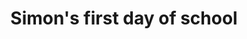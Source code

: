 ---
title: Simon's first day of school
takenAt: '2023-09-05T09:32:38.000Z'
license: CC BY-ND 4.0
url: >-
  //images.ctfassets.net/bncv3c2gt878/syP9YYzMRHzHoUOepLkXL/8e6f3552923c83ed9ea1cacbf15386b7/PXL_20230905_062238176-01
size: 921222
image:
  width: 1204
  height: 1600
contentType: image/jpeg
mediaInfo:
  Image:
    Orientation: 1
    Software: Snapseed 2.0
    DateTime: 2023:09:05 11:32:38
    YCbCrSubSampling: 2
    ExifTag: 107
  Photo:
    ExifVersion: 48 50 50 48
    PixelXDimension: 1204
    PixelYDimension: 1600
tags:
  - Simon
  - Me
  - Tanja

---